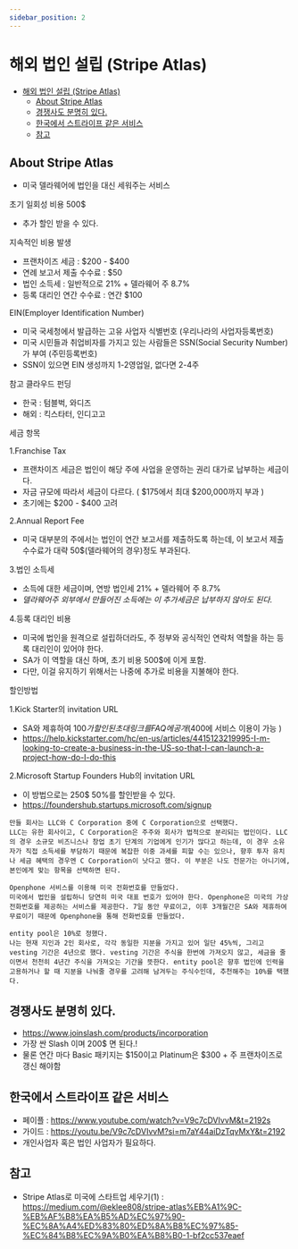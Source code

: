 ```yaml
---
sidebar_position: 2
---
```


# 해외 법인 설립 (Stripe Atlas)  

- [해외 법인 설립 (Stripe Atlas)](#해외-법인-설립-stripe-atlas)
  - [About Stripe Atlas](#about-stripe-atlas)
  - [경쟁사도 분명히 있다.](#경쟁사도-분명히-있다)
  - [한국에서 스트라이프 같은 서비스](#한국에서-스트라이프-같은-서비스)
  - [참고](#참고)


## About Stripe Atlas  
- 미국 델라웨어에 법인을 대신 세워주는 서비스

초기 일회성 비용 500$  
- 추가 할인 받을 수 있다.   

지속적인 비용 발생  

- 프랜차이즈 세금 : $200 - $400  
- 연례 보고서 제출 수수료 : $50    
- 법인 소득세 : 일반적으로 21% + 델라웨어 주 8.7%  
- 등록 대리인 연간 수수료 : 연간 $100  


EIN(Employer Identification Number)  
- 미국 국세청에서 발급하는 고유 사업자 식별번호 (우리나라의 사업자등록번호)  
- 미국 시민들과 취업비자를 가지고 있는 사람들은 SSN(Social Security Number)가 부여 (주민등록번호)
- SSN이 있으면 EIN 생성까지 1-2영업일, 없다면 2-4주

참고 클라우드 펀딩  
- 한국 : 텀블벅, 와디즈  
- 해외 : 킥스타터, 인디고고    

세금 항목  

1.Franchise Tax 
- 프랜차이즈 세금은 법인이 해당 주에 사업을 운영하는 권리 대가로 납부하는 세금이다.  
- 자금 규모에 따라서 세금이 다르다. ( $175에서 최대 $200,000까지 부과 )   
- 초기에는 $200 - $400 고려 

2.Annual Report Fee 
- 미국 대부분의 주에서는 법인이 연간 보고서를 제출하도록 하는데, 이 보고서 제출 수수료가 대략 50$(델라웨어의 경우)정도 부과된다.

3.법인 소득세 
- 소득에 대한 세금이며, 연방 법인세 21% + 델라웨어 주 8.7%  
- *델라웨어주 외부에서 만들어진 소득에는 이 추가세금은 납부하지 않아도 된다.*  

4.등록 대리인 비용  
- 미국에 법인을 원격으로 설립하더라도, 주 정부와 공식적인 연락처 역할을 하는 등록 대리인이 있어야 한다.   
- SA가 이 역할을 대신 하며, 초기 비용 500$에 이게 포함.
- 다만, 이걸 유지하기 위해서는 나중에 추가로 비용을 지불해야 한다.  



할인방법  

1.Kick Starter의 invitation URL
- SA와 제휴하여 100$가 할인된 초대 링크를 FAQ에 공개 ( 400$에 서비스 이용이 가능 )  
- https://help.kickstarter.com/hc/en-us/articles/4415123219995-I-m-looking-to-create-a-business-in-the-US-so-that-I-can-launch-a-project-how-do-I-do-this  

2.Microsoft Startup Founders Hub의 invitation URL
- 이 방법으로는 250$ 50%를 할인받을 수 있다.  
- https://foundershub.startups.microsoft.com/signup  

```
만들 회사는 LLC와 C Corporation 중에 C Corporation으로 선택했다.
LLC는 유한 회사이고, C Corporation은 주주와 회사가 법적으로 분리되는 법인이다. LLC의 경우 소규모 비즈니스나 창업 초기 단계의 기업에게 인기가 많다고 하는데, 이 경우 소유자가 직접 소득세를 부담하기 때문에 복잡한 이중 과세를 피할 수는 있으나, 향후 투자 유치나 세금 혜택의 경우엔 C Corporation이 낫다고 했다. 이 부분은 나도 전문가는 아니기에, 본인에게 맞는 항목을 선택하면 된다.

Openphone 서비스를 이용해 미국 전화번호를 만들었다.
미국에서 법인을 설립하니 당연히 미국 대표 번호가 있어야 한다. Openphone은 미국의 가상 전화번호를 제공하는 서비스를 제공한다. 7일 동안 무료이고, 이후 3개월간은 SA와 제휴하여 무료이기 때문에 Openphone을 통해 전화번호를 만들었다.

entity pool은 10%로 정했다.
나는 현재 지인과 2인 회사로, 각각 동일한 지분을 가지고 있어 일단 45%씩, 그리고 vesting 기간은 4년으로 했다. vesting 기간은 주식을 한번에 가져오지 않고, 세금을 줄이면서 천천히 4년간 주식을 가져오는 기간을 뜻한다. entity pool은 향후 법인에 인력을 고용하거나 할 때 지분을 나눠줄 경우를 고려해 남겨두는 주식수인데, 추천해주는 10%를 택했다.
```

## 경쟁사도 분명히 있다.  
- https://www.joinslash.com/products/incorporation  
- 가장 싼 Slash 이며 200$ 면 된다.!  
- 물론 연간 마다 Basic 패키지는 $150이고 Platinum은 $300 + 주 프랜차이즈로 갱신 해야함    


## 한국에서 스트라이프 같은 서비스  
- 페이플 : https://www.youtube.com/watch?v=V9c7cDVIvvM&t=2192s
- 가이드 : https://youtu.be/V9c7cDVIvvM?si=m7aY44aiDzTqvMxY&t=2192
- 개인사업자 혹은 법인 사업자가 필요하다.  


## 참고  
- Stripe Atlas로 미국에 스타트업 세우기(1) : https://medium.com/@eklee808/stripe-atlas%EB%A1%9C-%EB%AF%B8%EA%B5%AD%EC%97%90-%EC%8A%A4%ED%83%80%ED%8A%B8%EC%97%85-%EC%84%B8%EC%9A%B0%EA%B8%B0-1-bf2cc537eaef  
